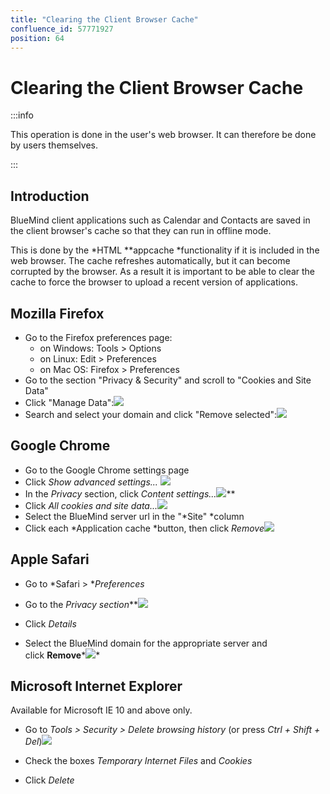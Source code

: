 ```yaml
---
title: "Clearing the Client Browser Cache"
confluence_id: 57771927
position: 64
---
```

# Clearing the Client Browser Cache


:::info

This operation is done in the user's web browser. It can therefore be done by users themselves.

:::

## Introduction

BlueMind client applications such as Calendar and Contacts are saved in the client browser's cache so that they can run in offline mode.

This is done by the *HTML **appcache *functionality if it is included in the web browser. The cache refreshes automatically, but it can become corrupted by the browser. As a result it is important to be able to clear the cache to force the browser to upload a recent version of applications.


## Mozilla Firefox

- Go to the Firefox preferences page:
    - on Windows: Tools > Options
    - on Linux: Edit > Preferences
    - on Mac OS: Firefox > Preferences
- Go to the section "Privacy & Security" and scroll to "Cookies and Site Data"
- Click "Manage Data":![](../attachments/57771927/57771929.png)
- Search and select your domain and click "Remove selected":![](../attachments/57771927/57771928.png)


## Google Chrome

- Go to the Google Chrome settings page
- Click *Show advanced settings... ![](../attachments/57771927/57771940.png)*
- In the *Privacy* section, click *Content settings...*![](../attachments/57771927/57771939.png)**
- Click *All cookies and site data...![](../attachments/57771927/57771938.png)*
- Select the BlueMind server url in the "*Site" *column
- Click each *Application cache *button, then click *Remove*![](../attachments/57771927/57771937.png)


## Apple Safari

- Go to *Safari > **Preferences*
- Go to the *Privacy *section****![](../attachments/57771927/57771932.png)

- Click *Details*
- Select the BlueMind domain for the appropriate server and click **Remove***![](../attachments/57771927/57771933.png)*


## Microsoft Internet Explorer

Available for Microsoft IE 10 and above only.

- Go to *Tools > Security > Delete browsing history* (or press *Ctrl + Shift + Del*)![](../attachments/57771927/57771935.jpg)

- Check the boxes *Temporary Internet Files* and *Cookies*
- Click *Delete*


